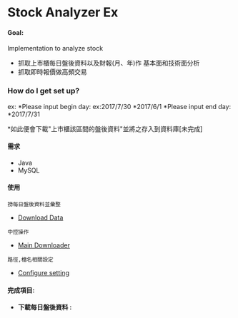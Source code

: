 # Stock Analyzer Ex

#### Goal:
Implementation to analyze stock
* 抓取上市櫃每日盤後資料以及財報(月、年)作 基本面和技術面分析
* 抓取即時報價做高頻交易

### How do I get set up? ###

ex:
*Please input begin day: ex:2017/7/30
*2017/6/1
*Please input end day:
*2017/7/31

*如此便會下載"上市櫃該區間的盤後資料"並將之存入到資料庫[未完成]


#### 需求 ####
* Java
* MySQL


#### 使用 ####
`撈每日盤後資料並彙整`
 * [Download Data]

`中控操作`
 * [Main Downloader]

`路徑,檔名相關設定`
 * [Configure setting]
 
 

#### 完成項目:

* **下載每日盤後資料 :**




[Download Data]:https://bitbucket.org/dodoggyy/stock-analyzer-ex/src/master/src/com/data/DownloadDailyData.java

[Configure setting]:https://bitbucket.org/dodoggyy/stock-analyzer-ex/src/master/src/com/common/Config.java

[Main Downloader]:https://bitbucket.org/dodoggyy/stock-analyzer-ex/src/master/src/com/data/DataHandlerMain.java
